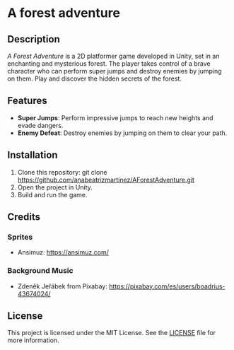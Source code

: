 # A forest adventure

## Description
*A Forest Adventure* is a 2D platformer game developed in Unity, set in an enchanting and mysterious forest. The player takes control of a brave character who can perform super jumps and destroy enemies by jumping on them. Play and discover the hidden secrets of the forest.

## Features
- **Super Jumps**: Perform impressive jumps to reach new heights and evade dangers.
- **Enemy Defeat**: Destroy enemies by jumping on them to clear your path.

## Installation
1. Clone this repository: git clone https://github.com/anabeatrizmartinez/AForestAdventure.git
2. Open the project in Unity.
3. Build and run the game.

## Credits

### Sprites
- Ansimuz: https://ansimuz.com/

### Background Music
- Zdeněk Jeřábek from Pixabay: https://pixabay.com/es/users/boadrius-43674024/

## License
This project is licensed under the MIT License. See the [LICENSE](https://github.com/anabeatrizmartinez/AForestAdventure/edit/master/LICENSE.md) file for more information.
